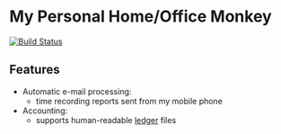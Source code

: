 My Personal Home/Office Monkey
==============================

[![Build Status](https://travis-ci.org/ustuehler/monkey.png?branch=master)](https://travis-ci.org/ustuehler/monkey)

Features
--------

* Automatic e-mail processing:
    * time recording reports sent from my mobile phone
* Accounting:
    * supports human-readable [ledger](http://ledger-cli.org) files

